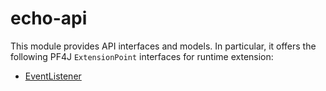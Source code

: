 # echo-api

This module provides API interfaces and models.  In particular, it offers the following PF4J
`ExtensionPoint` interfaces for runtime extension:

- [EventListener](src/main/java/com/netflix/spinnaker/echo/api/events/EventListener.java)
